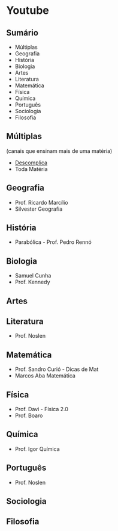 # Youtube

## Sumário

* Múltiplas
* Geografia
* História&#x20;
* Biologia
* Artes
* Literatura
* Matemática
* Física
* Química
* Português
* Sociologia
* Filosofia

## Múltiplas&#x20;

(canais que ensinam mais de uma matéria)

* [Descomplica](https://www.youtube.com/@descomplica)
* Toda Matéria

## Geografia

* Prof. Ricardo Marcílio
* Silvester Geografia

## História

* Parabólica - Prof. Pedro Rennó

## Biologia

* Samuel Cunha
* Prof. Kennedy

## Artes

## Literatura

* Prof. Noslen

## Matemática

* Prof. Sandro Curió - Dicas de Mat
* Marcos Aba Matemática

## Física

* Prof. Davi - Física 2.0
* Prof. Boaro

## Química

* Prof. Igor Química

## Português

* Prof. Noslen

## Sociologia

## Filosofia
